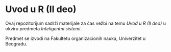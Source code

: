 # Uvod u R (II deo)

Ovaj repozitorijum sadrži materijale za čas vežbi na temu *Uvod u R (II deo)* u okviru predmeta *Inteligentni sistemi*.

Predmet se izvodi na Fakultetu organizacionih nauka, Univerzitet u Beogradu.